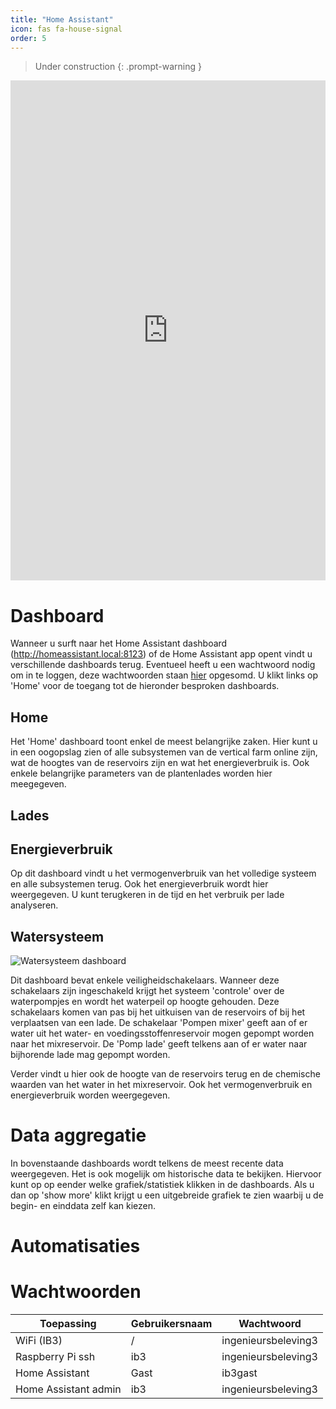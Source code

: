 ```yaml
---
title: "Home Assistant"
icon: fas fa-house-signal
order: 5
---
```


> Under construction
{: .prompt-warning }
> 


<!-- Algemene info over HomeAssistant dashboard en data agregatie-->

<iframe 
  src="http://192.168.0.112:8123/dashboard-home/home" 
  width="100%" 
  height="800" 
  style="border: none;">
</iframe>

# Dashboard

Wanneer u surft naar het Home Assistant dashboard (http://homeassistant.local:8123) of de Home Assistant app opent vindt u verschillende dashboards terug. Eventueel heeft u een wachtwoord nodig om in te loggen, deze wachtwoorden staan [hier](#wachtwoorden) opgesomd. U klikt links op 'Home' voor de toegang tot de hieronder besproken dashboards.

## Home

<!-- Afbeelding Home dashboard-->

Het 'Home' dashboard toont enkel de meest belangrijke zaken. Hier kunt u in een oogopslag zien of alle subsystemen van de vertical farm online zijn, wat de hoogtes van de reservoirs zijn en wat het energieverbruik is. Ook enkele belangrijke parameters van de plantenlades worden hier meegegeven.

## Lades

<!-- Afbeelding Lade dashboard-->

<!-- Uitleg Lade dashboard-->

## Energieverbruik

<!-- Afbeelding energieverbruik dashboard-->

Op dit dashboard vindt u het vermogenverbruik van het volledige systeem en alle subsystemen terug. Ook het energieverbruik wordt hier weergegeven. U kunt terugkeren in de tijd en het verbruik per lade analyseren.

## Watersysteem

<img src="{{ '/assets/img/HomeAssistant/HomeAssistantWater.png' | relative_url }}" alt="Watersysteem dashboard" />

Dit dashboard bevat enkele veiligheidschakelaars. Wanneer deze schakelaars zijn ingeschakeld krijgt het systeem 'controle' over de waterpompjes en wordt het waterpeil op hoogte gehouden. Deze schakelaars komen van pas bij het uitkuisen van de reservoirs of bij het verplaatsen van een lade. De schakelaar 'Pompen mixer' geeft aan of er water uit het water- en voedingsstoffenreservoir mogen gepompt worden naar het mixreservoir. De 'Pomp lade' geeft telkens aan of er water naar bijhorende lade mag gepompt worden.

Verder vindt u hier ook de hoogte van de reservoirs terug en de chemische waarden van het water in het mixreservoir. Ook het vermogenverbruik en energieverbruik worden weergegeven.

# Data aggregatie

In bovenstaande dashboards wordt telkens de meest recente data weergegeven. Het is ook mogelijk om historische data te bekijken. Hiervoor kunt op op eender welke grafiek/statistiek klikken in de dashboards. Als u dan op 'show more' klikt krijgt u een uitgebreide grafiek te zien waarbij u de begin- en einddata zelf kan kiezen.

# Automatisaties

<!-- Uitleg over de automatisaties -->

# Wachtwoorden

| Toepassing           | Gebruikersnaam | Wachtwoord           |
|----------------------|----------------|----------------------|
| WiFi (IB3)           | /              | ingenieursbeleving3  |
| Raspberry Pi ssh     | ib3            | ingenieursbeleving3  |
| Home Assistant       | Gast           | ib3gast              |
| Home Assistant admin | ib3            | ingenieursbeleving3  |
